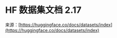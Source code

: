 # HF 数据集文档 2.17

来源：[https://huggingface.co/docs/datasets/index](https://huggingface.co/docs/datasets/index)
